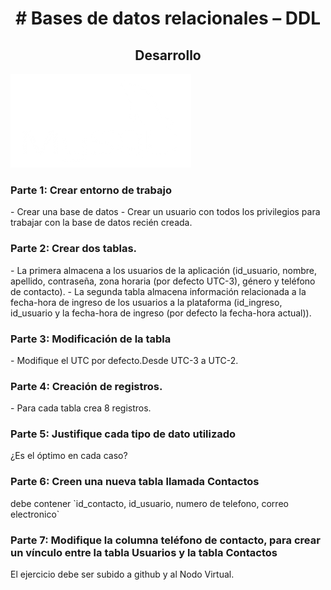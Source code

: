 <h1 align="center"># Bases de datos relacionales – DDL</h1>
<h2 align="center">Desarrollo</h2>

![exampleb](https://raw.githubusercontent.com/Cristian-Trureo/Modulo3-abpro-5/main/mysql2.png)

<h3>Parte 1: Crear entorno de trabajo</h3>
- Crear una base de datos
- Crear un usuario con todos los privilegios para trabajar con la base de datos recién creada.
<h3>Parte 2: Crear dos tablas.</h3>
- La primera almacena a los usuarios de la aplicación (id_usuario, nombre, apellido,
contraseña, zona horaria (por defecto UTC-3), género y teléfono de contacto).
- La segunda tabla almacena información relacionada a la fecha-hora de ingreso de los
usuarios a la plataforma (id_ingreso, id_usuario y la fecha-hora de ingreso (por defecto la
fecha-hora actual)).
<h3>Parte 3: Modificación de la tabla</h3>
- Modifique el UTC por defecto.Desde UTC-3 a UTC-2.
<h3>Parte 4: Creación de registros.</h3>
- Para cada tabla crea 8 registros.
<h3>Parte 5: Justifique cada tipo de dato utilizado</h3> 
¿Es el óptimo en cada caso?
<h3>Parte 6: Creen una nueva tabla llamada Contactos</h3>
debe contener `id_contacto, id_usuario, numero de telefono, correo electronico`
<h3>Parte 7: Modifique la columna teléfono de contacto, para crear un vínculo entre la tabla Usuarios y la tabla Contactos</h3>
El ejercicio debe ser subido a github y al Nodo Virtual.
